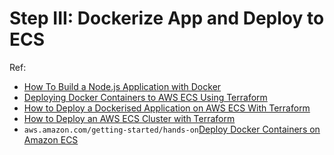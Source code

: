 # Step III: Dockerize App and Deploy to ECS

Ref: 
- [How To Build a Node.js Application with Docker](https://www.digitalocean.com/community/tutorials/how-to-build-a-node-js-application-with-docker)
- [Deploying Docker Containers to AWS ECS Using Terraform](https://earthly.dev/blog/deploy-dockcontainers-to-awsecs-using-terraform/) 
- [How to Deploy a Dockerised Application on AWS ECS With Terraform](https://medium.com/avmconsulting-blog/how-to-deploy-a-dockerised-node-js-application-on-aws-ecs-with-terraform-3e6bceb48785)
- [How to Deploy an AWS ECS Cluster with Terraform](https://spacelift.io/blog/terraform-ecs)
- `aws.amazon.com/getting-started/hands-on`[Deploy Docker Containers on Amazon ECS](https://aws.amazon.com/getting-started/hands-on/deploy-docker-containers/)

